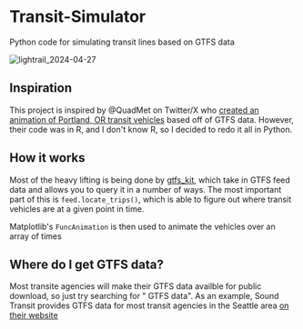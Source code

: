 # Transit-Simulator
Python code for simulating transit lines based on GTFS data

![lightrail_2024-04-27](https://github.com/moshobo/Transit-Simulator/assets/52591849/4c9e79bf-a73a-46db-9883-ecd77703e6da)

## Inspiration
This project is inspired by @QuadMet on Twitter/X who [created an animation of Portland, OR transit vehicles](https://twitter.com/quadmet/status/1768852830012805455?s=12&t=UdCSxpmnsn74xbyL8_LL1A) based off of GTFS data. However, their code was in R, and I don't know R, so I decided to redo it all in Python.

## How it works
Most of the heavy lifting is being done by [gtfs_kit](https://github.com/mrcagney/gtfs_kit), which take in GTFS feed data and allows you to query it in a number of ways. The most important part of this is `feed.locate_trips()`, which is able to figure out where transit vehicles are at a given point in time.

Matplotlib's `FuncAnimation` is then used to animate the vehicles over an array of times

## Where do I get GTFS data?
Most transite agencies will make their GTFS data availble for public download, so just try searching for "<city name> GTFS data". As an example, Sound Transit provides GTFS data for most transit agencies in the Seattle area [on their website](https://www.soundtransit.org/help-contacts/business-information/open-transit-data-otd/otd-downloads)
